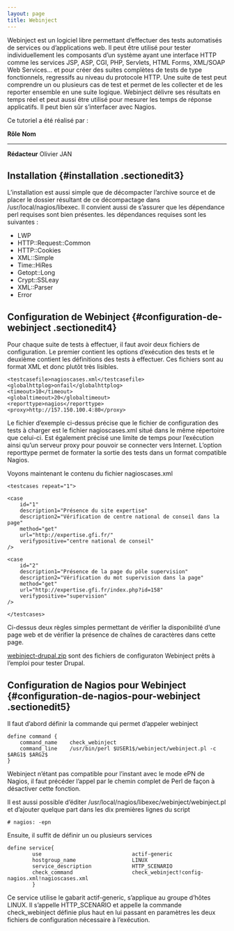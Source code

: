 ```yaml
---
layout: page
title: Webinject
---
```


Webinject est un logiciel libre permettant d’effectuer des tests
automatisés de services ou d’applications web. Il peut être utilisé pour
tester individuellement les composants d’un système ayant une interface
HTTP comme les services JSP, ASP, CGI, PHP, Servlets, HTML Forms,
XML/SOAP Web Services… et pour créer des suites complètes de tests de
type fonctionnels, regressifs au niveau du protocole HTTP. Une suite de
test peut comprendre un ou plusieurs cas de test et permet de les
collecter et de les reporter ensemble en une suite logique. Webinject
délivre ses résultats en temps réel et peut aussi être utilisé pour
mesurer les temps de réponse applicatifs. Il peut bien sûr s’interfacer
avec Nagios.

Ce tutoriel a été réalisé par :

  **Rôle**        **Nom**
  --------------- -------------
  **Rédacteur**   Olivier JAN

Installation {#installation .sectionedit3}
------------

L’installation est aussi simple que de décompacter l’archive source et
de placer le dossier résultant de ce décompactage dans
/usr/local/nagios/libexec. Il convient aussi de s’assurer que les
dépendance perl requises sont bien présentes. les dépendances requises
sont les suivantes :

-   LWP
-   HTTP::Request::Common
-   HTTP::Cookies
-   XML::Simple
-   Time::HiRes
-   Getopt::Long
-   Crypt::SSLeay
-   XML::Parser
-   Error

Configuration de Webinject {#configuration-de-webinject .sectionedit4}
--------------------------

Pour chaque suite de tests à effectuer, il faut avoir deux fichiers de
configuration. Le premier contient les options d’exécution des tests et
le deuxième contient les définitions des tests à effectuer. Ces fichiers
sont au format XML et donc plutôt très lisibles.

~~~
<testcasefile>nagioscases.xml</testcasefile>
<globalhttplog>onfail</globalhttplog>
<timeout>10</timeout>
<globaltimeout>20</globaltimeout>
<reporttype>nagios</reporttype>
<proxy>http://157.150.100.4:80</proxy>
~~~

Le fichier d’exemple ci-dessus précise que le fichier de configuration
des tests à charger est le fichier nagioscases.xml situé dans le même
répertoire que celui-ci. Est également précisé une limite de temps pour
l’exécution ainsi qu’un serveur proxy pour pouvoir se connecter vers
Internet. L’option reporttype permet de formater la sortie des tests
dans un format compatible Nagios.

Voyons maintenant le contenu du fichier nagioscases.xml

~~~
<testcases repeat="1">

<case
    id="1"
    description1="Présence du site expertise"
    description2="Vérification de centre national de conseil dans la page"
    method="get"
    url="http://expertise.gfi.fr/"
    verifypositive="centre national de conseil"
/>

<case
    id="2"
    description1="Présence de la page du pôle supervision"
    description2="Vérification du mot supervision dans la page"
    method="get"
    url="http://expertise.gfi.fr/index.php?id=158"
    verifypositive="supervision"
/>

</testcases>
~~~

Ci-dessus deux règles simples permettant de vérifier la disponibilité
d’une page web et de vérifier la présence de chaînes de caractères dans
cette page.

[webinject-drupal.zip](..//assets/media/webinject-drupal.zip "webinject-drupal.zip")
sont des fichiers de configuraton Webinject prêts à l’emploi pour tester
Drupal.

Configuration de Nagios pour Webinject {#configuration-de-nagios-pour-webinject .sectionedit5}
--------------------------------------

Il faut d’abord définir la commande qui permet d’appeler webinject

~~~
define command {
    command_name    check_webinject
    command_line    /usr/bin/perl $USER1$/webinject/webinject.pl -c $ARG1$ $ARG2$
}
~~~

Webinject n’étant pas compatible pour l’instant avec le mode ePN de
Nagios, il faut précéder l’appel par le chemin complet de Perl de façon
à désactiver cette fonction.

Il est aussi possible d’éditer
/usr/local/nagios/libexec/webinject/webinject.pl et d’ajouter quelque
part dans les dix premières lignes du script

~~~
# nagios: -epn
~~~

Ensuite, il suffit de définir un ou plusieurs services

~~~
define service{
        use                             actif-generic
        hostgroup_name                  LINUX
        service_description             HTTP_SCENARIO
        check_command                   check_webinject!config-nagios.xml!nagioscases.xml
        }
~~~

Ce service utilise le gabarit actif-generic, s’applique au groupe
d’hôtes LINUX. Il s’appelle HTTP\_SCENARIO et appelle la commande
check\_webinject définie plus haut en lui passant en paramètres les deux
fichiers de configuration nécessaire à l’exécution.